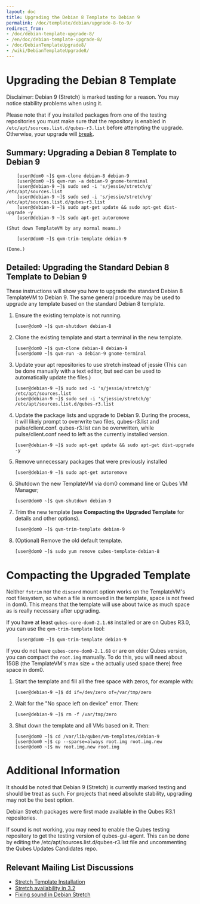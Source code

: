 ```yaml
---
layout: doc
title: Upgrading the Debian 8 Template to Debian 9
permalink: /doc/template/debian/upgrade-8-to-9/
redirect_from:
- /doc/debian-template-upgrade-8/
- /en/doc/debian-template-upgrade-8/
- /doc/DebianTemplateUpgrade8/
- /wiki/DebianTemplateUpgrade8/
---
```


Upgrading the Debian 8 Template
===============================

Disclaimer: Debian 9 (Stretch) is marked testing for a reason. You may notice stability problems when using it.

Please note that if you installed packages from one of the testing repositories you must make sure that the repository is enabled in `/etc/apt/sources.list.d/qubes-r3.list` before attempting the upgrade. Otherwise, your upgrade will [break](https://github.com/QubesOS/qubes-issues/issues/2418).

Summary: Upgrading a Debian 8 Template to Debian 9
-------------------------------------------------------------

        [user@dom0 ~]$ qvm-clone debian-8 debian-9
        [user@dom0 ~]$ qvm-run -a debian-9 gnome-terminal
        [user@debian-9 ~]$ sudo sed -i 's/jessie/stretch/g' /etc/apt/sources.list
        [user@debian-9 ~]$ sudo sed -i 's/jessie/stretch/g' /etc/apt/sources.list.d/qubes-r3.list
        [user@debian-9 ~]$ sudo apt-get update && sudo apt-get dist-upgrade -y
        [user@debian-9 ~]$ sudo apt-get autoremove
	
    (Shut down TemplateVM by any normal means.)

        [user@dom0 ~]$ qvm-trim-template debian-9

    (Done.)

Detailed: Upgrading the Standard Debian 8 Template to Debian 9
--------------------------------------------------------------

These instructions will show you how to upgrade the standard Debian 8
TemplateVM to Debian 9. The same general procedure may be used to upgrade
any template based on the standard Debian 8 template. 

 1. Ensure the existing template is not running. 

        [user@dom0 ~]$ qvm-shutdown debian-8
 
 2. Clone the existing template and start a terminal in the new template.

        [user@dom0 ~]$ qvm-clone debian-8 debian-9
        [user@dom0 ~]$ qvm-run -a debian-9 gnome-terminal

 3. Update your apt repositories to use stretch instead of jessie
    (This can be done manually with a text editor, but sed can be used to
    automatically update the files.)

        [user@debian-9 ~]$ sudo sed -i 's/jessie/stretch/g' /etc/apt/sources.list
        [user@debian-9 ~]$ sudo sed -i 's/jessie/stretch/g' /etc/apt/sources.list.d/qubes-r3.list

 4. Update the package lists and upgrade to Debian 9. During the process,
    it will likely prompt to overwrite two files, qubes-r3.list and
    pulse/client.conf. qubes-r3.list can be overwritten, while pulse/client.conf
    need to left as the currently installed version.
 
        [user@debian-9 ~]$ sudo apt-get update && sudo apt-get dist-upgrade -y

 5. Remove unnecessary packages that were previously installed

        [user@debian-9 ~]$ sudo apt-get autoremove

 6. Shutdown the new TemplateVM via dom0 command line or Qubes VM Manager;

        [user@dom0 ~]$ qvm-shutdown debian-9
        
 7. Trim the new template (see **Compacting the Upgraded Template** for details
    and other options).

        [user@dom0 ~]$ qvm-trim-template debian-9

 8. (Optional) Remove the old default template.

        [user@dom0 ~]$ sudo yum remove qubes-template-debian-8
	

Compacting the Upgraded Template
================================

Neither `fstrim` nor the `discard` mount option works on the TemplateVM's root
filesystem, so when a file is removed in the template, space is not freed in
dom0. This means that the template will use about twice as much space as is
really necessary after upgrading.

If you have at least `qubes-core-dom0-2.1.68` installed or are on Qubes R3.0,
you can use the `qvm-trim-template` tool:

        [user@dom0 ~]$ qvm-trim-template debian-9

If you do not have `qubes-core-dom0-2.1.68` or are on older Qubes version, you can
compact the `root.img` manually. To do this, you will need about 15GB (the
TemplateVM's max size + the actually used space there) free space in dom0.

 1. Start the template and fill all the free space with zeros, for example
    with:

        [user@debian-9 ~]$ dd if=/dev/zero of=/var/tmp/zero

 2. Wait for the "No space left on device" error. Then:

        [user@debian-9 ~]$ rm -f /var/tmp/zero

 3. Shut down the template and all VMs based on it. Then:

        [user@dom0 ~]$ cd /var/lib/qubes/vm-templates/debian-9
        [user@dom0 ~]$ cp --sparse=always root.img root.img.new
        [user@dom0 ~]$ mv root.img.new root.img

Additional Information
======================

It should be noted that Debian 9 (Stretch) is currently marked testing and
should be treat as such. For projects that need absolute stability, upgrading
may not be the best option.

Debian Stretch packages were first made available in the Qubes R3.1 repositories.

If sound is not working, you may need to enable the Qubes testing repository to get the testing version of qubes-gui-agent. This can be done by editing the /etc/apt/sources.list.d/qubes-r3.list file and uncommenting the Qubes Updates Candidates repo.

Relevant Mailing List Discussions
---------------------------------
 * [Stretch Template Installation](https://groups.google.com/forum/#!topicsearchin/qubes-devel/debian$20stretch/qubes-devel/4rdayBF_UTc)
 * [Stretch availability in 3.2](https://groups.google.com/forum/#!topicsearchin/qubes-devel/debian$20stretch/qubes-devel/cekPfBqQMOI)
 * [Fixing sound in Debian Stretch](https://groups.google.com/forum/#!topic/qubes-users/JddCE54GFiU)

